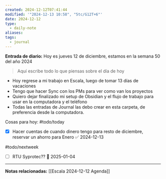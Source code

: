 ```yaml
---
created: 2024-12-12T07:41:44
modified: '"2024-12-13 10:58", "5tc/G12T+6"'
date: 2024-12-12
type:
  - daily-note
aliases: 
tags:
  - journal
---
```

**Entrada de diario:** 
Hoy es jueves 12 de diciembre, estamos en la semana 50 del año 2024

> Aquí escribe todo lo que piensas sobre el día de hoy

- Hoy regrese a mi trabajo en Escala, luego de tomar 13 días de vacaciones
- Tengo que hacer Sync con los PMs para ver como van los proyectos
- Quiero dejar finalizado mi setup de Obsidian y el flujo de trabajo para usar en la computadora y el teléfono
- Todas las entradas de Journal las debo crear en esta carpeta, de preferencia desde la computadora.

Cosas para hoy:
#todo/today
- [x] Hacer cuentas de cuando dinero tengo para resto de diciembre, reservar un ahorro para Enero ✅ 2024-12-13

#todo/nextweek
- [ ] RTU Syprotec?? 📅 2025-01-04

----
**Notas relacionadas:**
[[Escala 2024-12-12 Agenda]]
